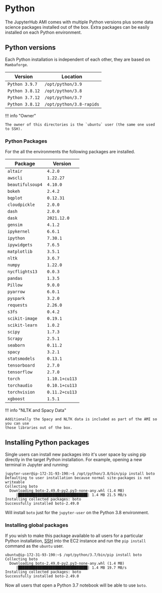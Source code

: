 # Python

The JupyterHub AMI comes with multiple Python versions plus some
data science packages installed out of the box.
Extra packages can be easily installed on each Python environment.

## Python versions

Each Python installation is independent of each other, they are based on `Mambaforge`.

| Version         | Location                 |
| --------------- | ------------------------ |
| `Python 3.9.7`  | `/opt/python/3.9`        |
| `Python 3.8.12` | `/opt/python/3.8`        |
| `Python 3.7.12` | `/opt/python/3.7`        |
| `Python 3.8.12` | `/opt/python/3.8-rapids` |

!!! info "Owner"

    The owner of this directories is the `ubuntu` user (the same one used to SSH).

### Python Packages

For the all the environments the following packages are installed.

| Package          | Version        |
| ---------------- | -------------- |
| `altair`         | `4.2.0`        |
| `awscli`         | `1.22.27`      |
| `beautifulsoup4` | `4.10.0`       |
| `bokeh`          | `2.4.2`        |
| `bqplot`         | `0.12.31`      |
| `cloudpickle`    | `2.0.0`        |
| `dash`           | `2.0.0`        |
| `dask`           | `2021.12.0`    |
| `gensim`         | `4.1.2`        |
| `ipykernel`      | `6.6.1`        |
| `ipython`        | `7.30.1`       |
| `ipywidgets`     | `7.6.5`        |
| `matplotlib`     | `3.5.1`        |
| `nltk`           | `3.6.7`        |
| `numpy`          | `1.22.0`       |
| `nycflights13`   | `0.0.3`        |
| `pandas`         | `1.3.5`        |
| `Pillow`         | `9.0.0`        |
| `pyarrow`        | `6.0.1`        |
| `pyspark`        | `3.2.0`        |
| `requests`       | `2.26.0`       |
| `s3fs`           | `0.4.2`        |
| `scikit-image`   | `0.19.1`       |
| `scikit-learn`   | `1.0.2`        |
| `scipy`          | `1.7.3`        |
| `Scrapy`         | `2.5.1`        |
| `seaborn`        | `0.11.2`       |
| `spacy`          | `3.2.1`        |
| `statsmodels`    | `0.13.1`       |
| `tensorboard`    | `2.7.0`        |
| `tensorflow`     | `2.7.0`        |
| `torch`          | `1.10.1+cu113` |
| `torchaudio`     | `0.10.1+cu113` |
| `torchvision`    | `0.11.2+cu113` |
| `xgboost`        | `1.5.1`        |

!!! info "NLTK and Spacy Data"

    Additionally the Spacy and NLTK data is included as part of the AMI so you can use
    those libraries out of the box.

## Installing Python packages

Single users can install new packages into it's user space by using pip directly in the
target Python installation. For example, opening a new terminal in Jupyter and running:

```shell title="Terminal"
jupyter-user@ip-172-31-93-190:~$ /opt/python/3.8/bin/pip install boto
Defaulting to user installation because normal site-packages is not writeable
Collecting boto
  Downloading boto-2.49.0-py2.py3-none-any.whl (1.4 MB)
     |████████████████████████████████| 1.4 MB 21.5 MB/s
Installing collected packages: boto
Successfully installed boto-2.49.0
```

Will install `boto` just for the `jupyter-user` on the Python 3.8 environment.

### Installing global packages

If you wish to make this package available to all users for a particular Python installation,
[SSH](/jupyterhub-ami/management/#ssh) into the EC2 instance and run the
`pip install` command as the `ubuntu` user.

```shell title="Terminal"
ubuntu@ip-172-31-93-190:~$ /opt/python/3.7/bin/pip install boto
Collecting boto
  Downloading boto-2.49.0-py2.py3-none-any.whl (1.4 MB)
     |████████████████████████████████| 1.4 MB 19.7 MB/s
Installing collected packages: boto
Successfully installed boto-2.49.0
```

Now all users that open a Python 3.7 notebook will be able to use `boto`.
